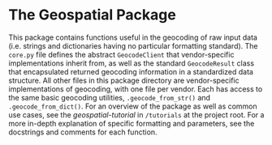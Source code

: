 # The Geospatial Package

This package contains functions useful in the geocoding of raw input data (i.e. strings and dictionaries having no particular formatting standard). The `core.py` file defines the abstract `GeocodeClient` that vendor-specific implementations inherit from, as well as the standard `GeocodeResult` class that encapsulated returned geocoding information in a standardized data structure. All other files in this package directory are vendor-specific implementations of geocoding, with one file per vendor. Each has access to the same basic geocoding utilities, `.geocode_from_str()` and `.geocode_from_dict()`. For an overview of the package as well as common use cases, see the _geospatial-tutorial_ in `/tutorials` at the project root. For a more in-depth explanation of specific formatting and parameters, see the docstrings and comments for each function.
